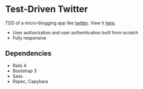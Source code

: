 Test-Driven Twitter
===================
TDD of a micro-blogging app like [twitter](https://twitter.com/thedanbender).
View it [here](https://tdd-twitter.herokuapp.com/).

* User authorization and user authentication built from scratch
* Fully responsive

## Dependencies
* Rails 4
* Bootstrap 3
* Sass
* Rspec, Capybara

<!-- ![image name](http://imageishere) -->